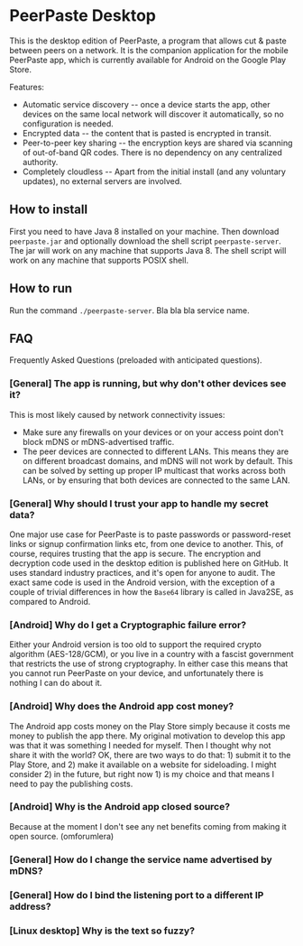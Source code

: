 PeerPaste Desktop
=================

This is the desktop edition of PeerPaste, a program that allows cut & paste between peers on a network. It is the companion application for the mobile PeerPaste app, which is currently available for Android on the Google Play Store.

Features:

* Automatic service discovery -- once a device starts the app, other devices on the same local network will discover it automatically, so no configuration is needed.
* Encrypted data -- the content that is pasted is encrypted in transit.
* Peer-to-peer key sharing -- the encryption keys are shared via scanning of out-of-band QR codes. There is no dependency on any centralized authority.
* Completely cloudless -- Apart from the initial install (and any voluntary updates), no external servers are involved.

## How to install

First you need to have Java 8 installed on your machine. Then download `peerpaste.jar` and optionally download the shell script `peerpaste-server`. The jar will work on any machine that supports Java 8. The shell script will work on any machine that supports POSIX shell.

## How to run

Run the command `./peerpaste-server`. Bla bla bla service name.

## FAQ

Frequently Asked Questions (preloaded with anticipated questions).

### [General] The app is running, but why don't other devices see it?

This is most likely caused by network connectivity issues:

* Make sure any firewalls on your devices or on your access point don't block mDNS or mDNS-advertised traffic.
* The peer devices are connected to different LANs. This means they are on different broadcast domains, and mDNS will not work by default. This can be solved by setting up proper IP multicast that works across both LANs, or by ensuring that both devices are connected to the same LAN.

### [General] Why should I trust your app to handle my secret data?

One major use case for PeerPaste is to paste passwords or password-reset links or signup confirmation links etc, from one device to another. This, of course, requires trusting that the app is secure. The encryption and decryption code used in the desktop edition is published here on GitHub. It uses standard industry practices, and it's open for anyone to audit. The exact same code is used in the Android version, with the exception of a couple of trivial differences in how the `Base64` library is called in Java2SE, as compared to Android.

### [Android] Why do I get a Cryptographic failure error?

Either your Android version is too old to support the required crypto algorithm (AES-128/GCM), or you live in a country with a fascist government that restricts the use of strong cryptography. In either case this means that you cannot run PeerPaste on your device, and unfortunately there is nothing I can do about it.

### [Android] Why does the Android app cost money?

The Android app costs money on the Play Store simply because it costs me money to publish the app there. My original motivation to develop this app was that it was something I needed for myself. Then I thought why not share it with the world? OK, there are two ways to do that: 1) submit it to the Play Store, and 2) make it available on a website for sideloading. I might consider 2) in the future, but right now 1) is my choice and that means I need to pay the publishing costs.

### [Android] Why is the Android app closed source?

Because at the moment I don't see any net benefits coming from making it open source. (omforumlera)

### [General] How do I change the service name advertised by mDNS?

### [General] How do I bind the listening port to a different IP address?

### [Linux desktop] Why is the text so fuzzy?


